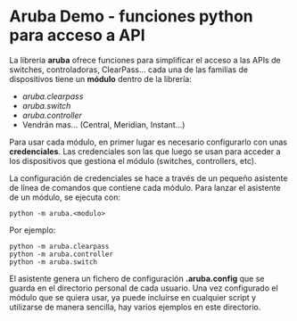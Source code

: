# Aruba Demo - funciones python para acceso a API

La libreria **aruba** ofrece funciones para simplificar el acceso a las APIs de switches, controladoras, ClearPass... cada una de las familias de dispositivos tiene un **módulo** dentro de la librería:

- *aruba.clearpass*
- *aruba.switch*
- *aruba.controller*
- Vendrán mas... (Central, Meridian, Instant...)

Para usar cada módulo, en primer lugar es necesario configurarlo con unas **credenciales**. Las credenciales son las que luego se usan para acceder a los dispositivos que gestiona el módulo (switches, controllers, etc).

La configuración de credenciales se hace a través de un pequeño asistente de línea de comandos que contiene cada módulo. Para lanzar el asistente de un módulo, se ejecuta con:

```
python -m aruba.<modulo>
```

Por ejemplo:

```
python -m aruba.clearpass
python -m aruba.controller
python -m aruba.switch
```

El asistente genera un fichero de configuración **.aruba.config** que se guarda en el directorio personal de cada usuario. Una vez configurado el módulo que se quiera usar, ya puede incluirse en cualquier script y utilizarse de manera sencilla, hay varios ejemplos en este directorio.
